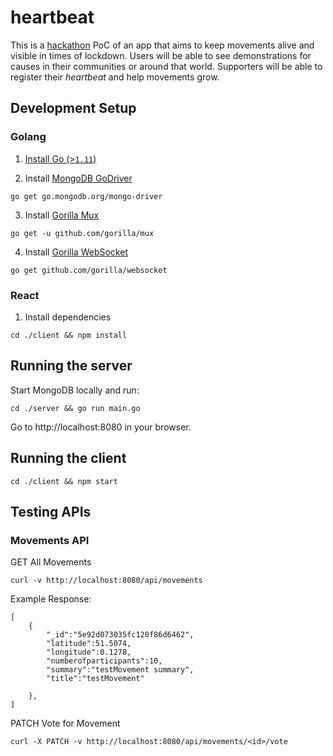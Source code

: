 # heartbeat
This is a [hackathon](https://womendrivendev.org/ukvscovid19) PoC of an app that aims to keep movements alive and visible in times of lockdown. Users will be able to see demonstrations for causes in their communities or around that world. Supporters will be able to register their _heartbeat_ and help movements grow.

## Development Setup
### Golang
1. [Install Go (>`1.11`)](https://golang.org/doc/install)

2. Install [MongoDB GoDriver](https://github.com/mongodb/mongo-go-driver)
```
go get go.mongodb.org/mongo-driver
```

3. Install [Gorilla Mux](https://github.com/gorilla/mux)
```
go get -u github.com/gorilla/mux
```

4. Install [Gorilla WebSocket](https://github.com/gorilla/websocket)
```
go get github.com/gorilla/websocket
```

### React
1. Install dependencies
```
cd ./client && npm install
```

## Running the server
Start MongoDB locally and run:
```
cd ./server && go run main.go
```

Go to http://localhost:8080 in your browser.

## Running the client
```cd ./client && npm start```

## Testing APIs
### Movements API
GET All Movements
```
curl -v http://localhost:8080/api/movements
```

Example Response:

```
[
    {
        "_id":"5e92d073035fc120f86d6462",
        "latitude":51.5074,
        "longitude":0.1278,
        "numberofparticipants":10,
        "summary":"testMovement summary",
        "title":"testMovement"

    },
]
```

PATCH Vote for Movement
```
curl -X PATCH -v http://localhost:8080/api/movements/<id>/vote
```
